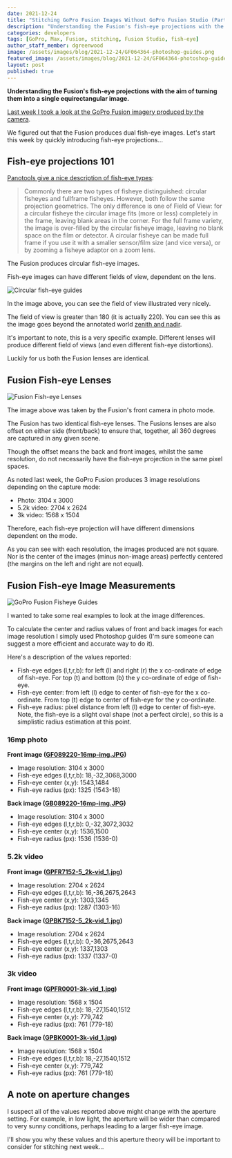 ```yaml
---
date: 2021-12-24
title: "Stitching GoPro Fusion Images Without GoPro Fusion Studio (Part 2)"
description: "Understanding the Fusion's fish-eye projections with the aim of turning them into a single equirectangular image."
categories: developers
tags: [GoPro, Max, Fusion, stitching, Fusion Studio, fish-eye]
author_staff_member: dgreenwood
image: /assets/images/blog/2021-12-24/GF064364-photoshop-guides.png
featured_image: /assets/images/blog/2021-12-24/GF064364-photoshop-guides-sm.jpg
layout: post
published: true
---
```


**Understanding the Fusion's fish-eye projections with the aim of turning them into a single equirectangular image.**

[Last week I took a look at the GoPro Fusion imagery produced by the camera](/blog/2021/gopro-fusion-fisheye-stitching-part-1).

We figured out that the Fusion produces dual fish-eye images. Let's start this week by quickly introducing fish-eye projections...

## Fish-eye projections 101

[Panotools give a nice description of fish-eye types](https://wiki.panotools.org/Fisheye_Projection):

> Commonly there are two types of fisheye distinguished: circular fisheyes and fullframe fisheyes. However, both follow the same projection geometrics. The only difference is one of Field of View: for a circular fisheye the circular image fits (more or less) completely in the frame, leaving blank areas in the corner. For the full frame variety, the image is over-filled by the circular fisheye image, leaving no blank space on the film or detector. A circular fisheye can be made full frame if you use it with a smaller sensor/film size (and vice versa), or by zooming a fisheye adaptor on a zoom lens.

The Fusion produces circular fish-eye images.

Fish-eye images can have different fields of view, dependent on the lens.

<img class="img-fluid" src="/assets/images/blog/2021-12-24/fisheye_equidistant_220_180.jpeg" alt="Circular fish-eye guides" title="Circular fish-eye guides" />

In the image above, you can see the field of view illustrated very nicely.

The field of view is greater than 180 (it is actually 220). You can see this as the image goes beyond the annotated world [zenith and nadir](/blog/2020/what-is-a-nadir).

It's important to note, this is a very specific example. Different lenses will produce different field of views (and even different fish-eye distortions).

Luckily for us both the Fusion lenses are identical.

## Fusion Fish-eye Lenses

<img class="img-fluid" src="/assets/images/blog/2021-12-24/GF089220-16mp-img-sm.jpg" alt="Fusion Fish-eye Lenses" title="Fusion Fish-eye Lenses" />

The image above was taken by the Fusion's front camera in photo mode.

The Fusion has two identical fish-eye lenses. The Fusions lenses are also offset on either side (front/back) to ensure that, together, all 360 degrees are captured in any given scene.

Though the offset means the back and front images, whilst the same resolution, do not necessarily have the fish-eye projection in the same pixel spaces.

As noted last week, the GoPro Fusion produces 3 image resolutions depending on the capture mode:

* Photo: 3104 x 3000
* 5.2k video: 2704 x 2624
* 3k video: 1568 x 1504

Therefore, each fish-eye projection will have different dimensions dependent on the mode. 

As you can see with each resolution, the images produced are not square. Nor is the center of the images (minus non-image areas) perfectly centered (the margins on the left and right are not equal).

## Fusion Fish-eye Image Measurements

<img class="img-fluid" src="/assets/images/blog/2021-12-24/annotated-guides.jpg" alt="GoPro Fusion Fisheye Guides" title="GoPro Fusion Fisheye Guides" />

I wanted to take some real examples to look at the image differences.

To calculate the center and radius values of front and back images for each image resolution I simply used Photoshop guides (I'm sure someone can suggest a more efficient and accurate way to do it).

Here's a description of the values reported:

* Fish-eye edges (l,t,r,b): for left (l) and right (r) the x co-ordinate of edge of fish-eye. For top (t) and bottom (b) the y co-ordinate of edge of fish-eye.
* Fish-eye center: from left (l) edge to center of fish-eye for the x co-ordinate. From top (t) edge to center of fish-eye for the y co-ordinate.
* Fish-eye radius: pixel distance from left (l) edge to center of fish-eye. Note, the fish-eye is a slight oval shape (not a perfect circle), so this is a simplistic radius estimation at this point.

### 16mp photo

**Front image ([GF089220-16mp-img.JPG](/assets/images/blog/2021-12-24/GF089220-16mp-img.JPG]))** 

* Image resolution: 3104 x 3000
* Fish-eye edges (l,t,r,b): 18,-32,3068,3000
* Fish-eye center (x,y): 1543,1484
* Fish-eye radius (px): 1325 (1543-18)

**Back image ([GB089220-16mp-img.JPG](/assets/images/blog/2021-12-24/GB089220-16mp-img.JPG]))** 

* Image resolution: 3104 x 3000
* Fish-eye edges (l,t,r,b): 0,-32,3072,3032
* Fish-eye center (x,y): 1536,1500
* Fish-eye radius (px): 1536 (1536-0)

### 5.2k video

**Front image ([GPFR7152-5_2k-vid_1.jpg](/assets/images/blog/2021-12-24/GPFR7152-5_2k-vid_1.jpg))**

* Image resolution: 2704 x 2624
* Fish-eye edges (l,t,r,b): 16,-36,2675,2643
* Fish-eye center (x,y): 1303,1345
* Fish-eye radius (px): 1287 (1303-16)

**Back image ([GPBK7152-5_2k-vid_1.jpg](/assets/images/blog/2021-12-24/GPBK7152-5_2k-vid_1.jpg))** 

* Image resolution: 2704 x 2624
* Fish-eye edges (l,t,r,b): 0,-36,2675,2643
* Fish-eye center (x,y): 1337,1303
* Fish-eye radius (px): 1337 (1337-0)

### 3k video

**Front image ([GPFR0001-3k-vid_1.jpg](/assets/images/blog/2021-12-24/GPFR0001-3k-vid_1.jpg))** 

* Image resolution: 1568 x 1504
* Fish-eye edges (l,t,r,b): 18,-27,1540,1512
* Fish-eye center (x,y): 779,742
* Fish-eye radius (px): 761 (779-18)

**Back image ([GPBK0001-3k-vid_1.jpg](/assets/images/blog/2021-12-24/GPBK0001-3k-vid_1.jpg))** 

* Image resolution: 1568 x 1504
* Fish-eye edges (l,t,r,b): 18,-27,1540,1512
* Fish-eye center (x,y): 779,742
* Fish-eye radius (px): 761 (779-18)

## A note on aperture changes

I suspect all of the values reported above might change with the aperture setting. For example, in low light, the aperture will be wider than compared to very sunny conditions, perhaps leading to a larger fish-eye image.

I'll show you why these values and this aperture theory will be important to consider for stitching next week...